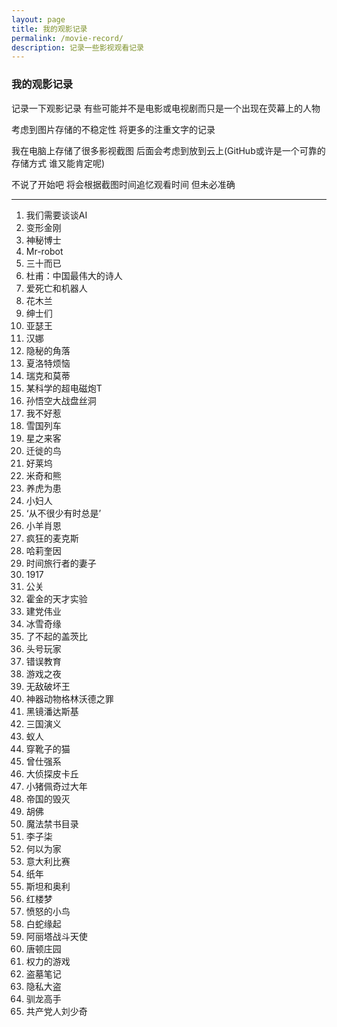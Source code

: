 ```yaml
---
layout: page 
title: 我的观影记录
permalink: /movie-record/
description: 记录一些影视观看记录
---
```


### 我的观影记录

记录一下观影记录 有些可能并不是电影或电视剧而只是一个出现在荧幕上的人物

考虑到图片存储的不稳定性 将更多的注重文字的记录

我在电脑上存储了很多影视截图 后面会考虑到放到云上(GitHub或许是一个可靠的存储方式 谁又能肯定呢)

不说了开始吧 将会根据截图时间追忆观看时间 但未必准确

---

1. 我们需要谈谈AI
1. 变形金刚
1. 神秘博士
1. Mr-robot
1. 三十而已
1. 杜甫：中国最伟大的诗人
1. 爱死亡和机器人 
1. 花木兰
1. 绅士们
1. 亚瑟王
1. 汉娜
1. 隐秘的角落
1. 夏洛特烦恼
1. 瑞克和莫蒂
1. 某科学的超电磁炮T
1. 孙悟空大战盘丝洞
1. 我不好惹
1. 雪国列车
1. 星之来客
1. 迁徙的鸟
1. 好莱坞
1. 米奇和熊
1. 养虎为患
1. 小妇人
1. ‘从不很少有时总是’
1. 小羊肖恩
1. 疯狂的麦克斯
1. 哈莉奎因
1. 时间旅行者的妻子
1. 1917
1. 公关
1. 霍金的天才实验
1. 建党伟业
1. 冰雪奇缘
1. 了不起的盖茨比
1. 头号玩家
1. 错误教育
1. 游戏之夜
1. 无敌破坏王
1. 神器动物格林沃德之罪
1. 黑镜潘达斯基
1. 三国演义
1. 蚁人
1. 穿靴子的猫
1. 曾仕强系
1. 大侦探皮卡丘
1. 小猪佩奇过大年
1. 帝国的毁灭
1. 胡佛
1. 魔法禁书目录
1. 李子柒
1. 何以为家
1. 意大利比赛
1. 纸年
1. 斯坦和奥利
1. 红楼梦
1. 愤怒的小鸟
1. 白蛇缘起
1. 阿丽塔战斗天使
1. 唐顿庄园
1. 权力的游戏
1. 盗墓笔记
1. 隐私大盗
1. 驯龙高手
1. 共产党人刘少奇

 
